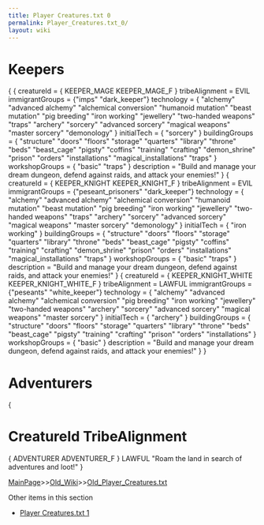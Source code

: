 ```yaml
---
title: Player Creatures.txt 0
permalink: Player_Creatures.txt_0/
layout: wiki
---
```

 # Keepers
 {
   {
  creatureId = { KEEPER_MAGE KEEPER_MAGE_F }
  tribeAlignment = EVIL
  immigrantGroups = {&quot;imps&quot; &quot;dark_keeper&quot;}
  technology = {
   &quot;alchemy&quot; &quot;advanced alchemy&quot; &quot;alchemical conversion&quot; &quot;humanoid mutation&quot; &quot;beast mutation&quot;
   &quot;pig breeding&quot; &quot;iron working&quot; &quot;jewellery&quot; &quot;two-handed weapons&quot; &quot;traps&quot; &quot;archery&quot; &quot;sorcery&quot;
   &quot;advanced sorcery&quot; &quot;magical weapons&quot; &quot;master sorcery&quot; &quot;demonology&quot;
  }
  initialTech = { &quot;sorcery&quot; }
  buildingGroups = {
   &quot;structure&quot; &quot;doors&quot; &quot;floors&quot; &quot;storage&quot; &quot;quarters&quot; &quot;library&quot; &quot;throne&quot; &quot;beds&quot; &quot;beast_cage&quot; &quot;pigsty&quot; &quot;coffins&quot;
   &quot;training&quot; &quot;crafting&quot; &quot;demon_shrine&quot; &quot;prison&quot; &quot;orders&quot; &quot;installations&quot; &quot;magical_installations&quot; &quot;traps&quot;
  }
  workshopGroups = { &quot;basic&quot; &quot;traps&quot; }
  description = &quot;Build and manage your dream dungeon, defend against raids, and attack your enemies!&quot;
   }
   {
  creatureId = { KEEPER_KNIGHT KEEPER_KNIGHT_F }
  tribeAlignment = EVIL
  immigrantGroups = {&quot;peseant_prisoners&quot; &quot;dark_keeper&quot;}
  technology = {
   &quot;alchemy&quot; &quot;advanced alchemy&quot; &quot;alchemical conversion&quot; &quot;humanoid mutation&quot; &quot;beast mutation&quot;
   &quot;pig breeding&quot; &quot;iron working&quot; &quot;jewellery&quot; &quot;two-handed weapons&quot; &quot;traps&quot; &quot;archery&quot; &quot;sorcery&quot;
   &quot;advanced sorcery&quot; &quot;magical weapons&quot; &quot;master sorcery&quot; &quot;demonology&quot;
  }
  initialTech = { &quot;iron working&quot; }
  buildingGroups = {
   &quot;structure&quot; &quot;doors&quot; &quot;floors&quot; &quot;storage&quot; &quot;quarters&quot; &quot;library&quot; &quot;throne&quot; &quot;beds&quot; &quot;beast_cage&quot; &quot;pigsty&quot; &quot;coffins&quot;
   &quot;training&quot; &quot;crafting&quot; &quot;demon_shrine&quot; &quot;prison&quot; &quot;orders&quot; &quot;installations&quot; &quot;magical_installations&quot; &quot;traps&quot;
  }
  workshopGroups = { &quot;basic&quot; &quot;traps&quot; }
  description = &quot;Build and manage your dream dungeon, defend against raids, and attack your enemies!&quot;
   }
   {
  creatureId = { KEEPER_KNIGHT_WHITE KEEPER_KNIGHT_WHITE_F }
  tribeAlignment = LAWFUL
  immigrantGroups = {&quot;peseants&quot; &quot;white_keeper&quot;}
  technology = {
   &quot;alchemy&quot; &quot;advanced alchemy&quot; &quot;alchemical conversion&quot;
   &quot;pig breeding&quot; &quot;iron working&quot; &quot;jewellery&quot; &quot;two-handed weapons&quot; &quot;archery&quot; &quot;sorcery&quot;
   &quot;advanced sorcery&quot; &quot;magical weapons&quot; &quot;master sorcery&quot;
  }
  initialTech = { &quot;archery&quot; }
  buildingGroups = {
   &quot;structure&quot; &quot;doors&quot; &quot;floors&quot; &quot;storage&quot; &quot;quarters&quot; &quot;library&quot; &quot;throne&quot; &quot;beds&quot; &quot;beast_cage&quot;
   &quot;pigsty&quot; &quot;training&quot; &quot;crafting&quot; &quot;prison&quot; &quot;orders&quot; &quot;installations&quot;
  }
  workshopGroups = { &quot;basic&quot; }
  description = &quot;Build and manage your dream dungeon, defend against raids, and attack your enemies!&quot;
   }
 }

 # Adventurers
 {
  # CreatureId                     TribeAlignment 
  { ADVENTURER ADVENTURER_F }      LAWFUL             &quot;Roam the land in search of adventures and loot!&quot;
 }

[MainPage](/keeperrl_wiki/ "wikilink")>>[Old_Wiki](/keeperrl_wiki/Old_Wiki "wikilink")>>[Old_Player_Creatures.txt](/keeperrl_wiki/Old_Player_Creatures.txt "wikilink")

Other items in this section
-    [Player Creatures.txt 1](/keeperrl_wiki/Player_Creatures.txt_1 "wikilink")
